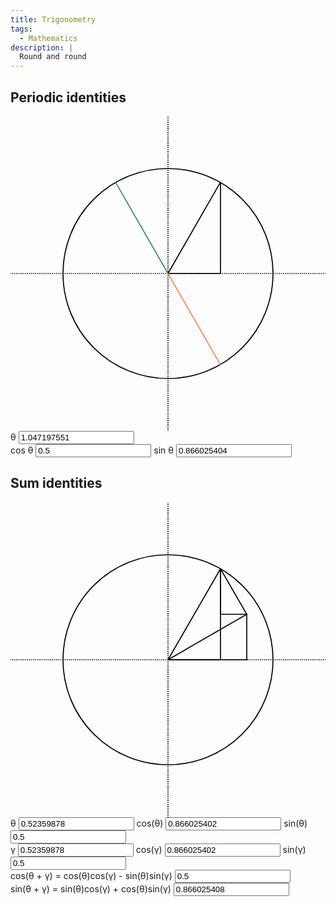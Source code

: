 ```yaml
---
title: Trigonometry
tags:
  - Mathematics
description: |
  Round and round
---
```


<script id="utils">
  const round = (n, p = 1000000000) =>
    Math.round(n * p) / p

  const onReady = (main) => {
    if (document.readyState === "loading") {
      document.addEventListener("DOMContentLoaded", main);
    } else {
      main();
    }
  }
</script>

## Periodic identities

<svg viewBox="-150 -150 300 300" id="unit-circle-1">
  <circle fill="none" stroke="black" stroke-width="1" r="100" cx="0" cy="0" />
  <line x1="0" y1="-50%" x2="0" y2="50%" stroke="black" stroke-width="1" stroke-dasharray="1, 1" stroke-dashoffset="0.5" />
  <line x1="-50%" y1="0" x2="50%" y2="0" stroke="black" stroke-width="1" stroke-dasharray="1,1" stroke-dashoffset="0.5" />
  <line
    data-target="tangent"
    stroke="black"
    stroke-width="1"
    x1="0"
    y1="0"
    x2="50"
    y2="-87"
  />
  <line
    data-target="cosine"
    stroke="black"
    stroke-width="1"
    x1="0"
    y1="0"
    x2="50"
    y2="0"
  />
  <line
    data-target="-theta"
    stroke="coral"
    stroke-width="1"
    x1="0"
    y1="0"
    x2="50"
    y2="87"
  />
  <line
    data-target="sine"
    stroke="black"
    stroke-width="1"
    x1="50"
    y1="0"
    x2="50"
    y2="-87"
  />
  <line
    data-target="pi-theta"
    stroke="seagreen"
    stroke-width="1"
    x1="0"
    y1="0"
    x2="-50"
    y2="-87"
  />
</svg>

<label class="founders-grotesk block w-full">
  &theta;
  <input
    class="p-2 rounded-lg ba b--gray w-full"
    name="theta"
    type="number"
    step="0.017453293"
    value="1.047197551"
  />
</label>

<div class="founders-grotesk flex gap-3">
  <label>
    cos &theta;
    <input
      class="p-2 rounded-lg ba b--gray w-full"
      name="cosine_theta"
      value="0.5"
      type="number"
      step="0.01"
    />
  </label>
  <label>
    sin &theta;
    <input
      class="p-2 rounded-lg ba b--gray w-full"
      name="sine_theta"
      value="0.866025404"
      type="number"
      step="0.01"
    />
  </label>
</div>

<script type="module">
  const point = (theta) =>
    [
      round(Math.cos(theta)),
      round(Math.sin(theta)),
    ];

  onReady(() => {
    const svg = document.getElementById("unit-circle-1");
    const tangentLine = svg.querySelector("[data-target=tangent]");
    const cosineLine = svg.querySelector("[data-target=cosine]");
    const sineLine = svg.querySelector("[data-target=sine]");
    const lineNegTheta = svg.querySelector("[data-target=-theta]");
    const linePiMinusTheta = svg.querySelector("[data-target=pi-theta]");

    const thetaInput = document.querySelector("[name=theta]");
    const cosineInput = document.querySelector("[name=cosine_theta]");
    const sineInput = document.querySelector("[name=sine_theta]");

    const update = (theta) => {
      const [x, y] = point(theta);

      cosineInput.value = x;
      sineInput.value = y;

      tangentLine.setAttribute("x2", x * 100);
      tangentLine.setAttribute("y2", y * -100);

      cosineLine.setAttribute("x2", x * 100);

      sineLine.setAttribute("x1", x * 100);
      sineLine.setAttribute("x2", x * 100);
      sineLine.setAttribute("y2", y * -100);

      lineNegTheta.setAttribute("x2", x * 100);
      lineNegTheta.setAttribute("y2", y * 100);

      linePiMinusTheta.setAttribute("x2", x * -100);
      linePiMinusTheta.setAttribute("y2", y * -100);
    }

    const initialTheta = parseFloat(thetaInput.value);

    update(initialTheta);

    thetaInput.addEventListener("change", () => {
      const theta = parseFloat(thetaInput.value);

      update(theta);
    });

    cosineInput.addEventListener("change", () => {
      const cosine = parseFloat(cosineInput.value);
      const theta = round(Math.acos(cosine));

      thetaInput.value = theta;

      update(theta);
    });

    sineInput.addEventListener("change", () => {
      const sine = parseFloat(sineInput.value);
      const theta = round(Math.asin(sine));

      thetaInput.value = theta;

      update(theta);
    });
  });
</script>

## Sum identities

<svg viewBox="-150 -150 300 300" id="angle-sum-identities">
  <circle fill="none" stroke="black" stroke-width="1" r="100" cx="0" cy="0"></circle>
  <line x1="0" y1="-50%" x2="0" y2="50%" stroke="black" stroke-width="1" stroke-dasharray="1, 1" stroke-dashoffset="0.5"></line>
  <line x1="-50%" y1="0" x2="50%" y2="0" stroke="black" stroke-width="1" stroke-dasharray="1,1" stroke-dashoffset="0.5"></line>
  <line data-target="AB" stroke="black" stroke-width="1" stroke-linecap="round" x1="0" y1="0" x2="74.99999969092616" y2="0"></line>
  <line data-target="AC" stroke="black" stroke-width="1" stroke-linecap="round" x1="0" y1="0" x2="74.99999969092616" y2="-43.301270446410165"></line>
  <line data-target="AD" stroke="black" stroke-width="1" stroke-linecap="round" x1="0" y1="0" x2="49.9999992" y2="-86.6025408"></line>
  <line data-target="AF" stroke="black" stroke-width="1" stroke-linecap="round" x1="0" y1="0" x2="49.9999992" y2="0"></line>
  <line data-target="BC" stroke="black" stroke-width="1" stroke-linecap="round" x1="74.99999969092616" y1="0" x2="74.99999969092616" y2="-43.301270446410165"></line>
  <line data-target="CD" stroke="black" stroke-width="1" stroke-linecap="round" x1="74.99999969092616" y1="-43.301270446410165" x2="49.9999992" y2="-86.6025408"></line>
  <line data-target="CE" stroke="black" stroke-width="1" stroke-linecap="round" x1="74.99999969092616" y1="-43.301270446410165" x2="49.999999290926155" y2="-43.301270446410165"></line>
  <line data-target="DE" stroke="black" stroke-width="1" stroke-linecap="round" x1="49.9999992" y1="-86.6025408" x2="49.9999992" y2="-43.30127035358984"></line>
  <line data-target="DF" stroke="black" stroke-width="1" stroke-linecap="round" x1="49.9999992" y1="0" x2="49.9999992" y2="-86.6025408"></line>
</svg>

<div class="founders-grotesk flex gap-3">
  <div class="space-y-6">
    <label>
      &theta;
      <input
        class="p-2 rounded-lg ba b--gray w-full"
        name="angle-sum-identities[theta]"
        type="number"
        step="0.017453293"
        value="0.52359878"
      />
    </label>
    <label>
      cos(&theta;)
      <input
        class="p-2 rounded-lg ba b--gray w-full bg-light-gray"
        name="angle-sum-identities[cos_theta]"
        value="0.866025402"
        readonly="readonly"
      />
    </label>
    <label>
      sin(&theta;)
      <input
        class="p-2 rounded-lg ba b--gray w-full bg-light-gray"
        name="angle-sum-identities[sin_theta]"
        value="0.5"
        readonly="readonly"
      />
    </label>
  </div>

  <div class="space-y-6">
    <label>
      &gamma;
      <input
        class="p-2 rounded-lg ba b--gray w-full"
        name="angle-sum-identities[gamma]"
        type="number"
        step="0.017453293"
        value="0.52359878"
      />
    </label>
    <label>
      cos(&gamma;)
      <input
        class="p-2 rounded-lg ba b--gray w-full bg-light-gray"
        name="angle-sum-identities[cos_gamma]"
        value="0.866025402"
        readonly="readonly"
      />
    </label>
    <label>
      sin(&gamma;)
      <input
        class="p-2 rounded-lg ba b--gray w-full bg-light-gray"
        name="angle-sum-identities[sin_gamma]"
        value="0.5"
        readonly="readonly"
      />
    </label>
  </div>
</div>

<div class="founders-grotesk flex gap-3">
  <label>
    cos(&theta; + &gamma;) = cos(&theta;)cos(&gamma;) - sin(&theta;)sin(&gamma;)
    <input
      class="p-2 rounded-lg ba b--gray w-full bg-light-gray"
      name="angle-sum-identities[cos_sum]"
      value="0.5"
      readonly="readonly"
    />
  </label>
</div>

<div class="founders-grotesk flex gap-3">
  <label>
    sin(&theta; + &gamma;) = sin(&theta;)cos(&gamma;) + cos(&theta;)sin(&gamma;)
    <input
      class="p-2 rounded-lg ba b--gray w-full bg-light-gray"
      name="angle-sum-identities[sin_sum]"
      value="0.866025408"
      readonly="readonly"
    />
  </label>
</div>

<script type="module">
  onReady(() => {
    const svg = document.getElementById("angle-sum-identities");
    const abLine = svg.querySelector("[data-target=AB]");
    const acLine = svg.querySelector("[data-target=AC]");
    const adLine = svg.querySelector("[data-target=AD]");
    const afLine = svg.querySelector("[data-target=AF]");
    const bcLine = svg.querySelector("[data-target=BC]");
    const cdLine = svg.querySelector("[data-target=CD]");
    const ceLine = svg.querySelector("[data-target=CE]");
    const deLine = svg.querySelector("[data-target=DE]");
    const dfLine = svg.querySelector("[data-target=DF]");

    const thetaInput = document.querySelector("[name='angle-sum-identities[theta]']");
    const cosThetaInput = document.querySelector("[name='angle-sum-identities[cos_theta]']");
    const sinThetaInput = document.querySelector("[name='angle-sum-identities[sin_theta]']");

    const gammaInput = document.querySelector("[name='angle-sum-identities[gamma]']");
    const cosGammaInput = document.querySelector("[name='angle-sum-identities[cos_gamma]']");
    const sinGammaInput = document.querySelector("[name='angle-sum-identities[sin_gamma]']");

    const cosSumInput = document.querySelector("[name='angle-sum-identities[cos_sum]']");
    const sinSumInput = document.querySelector("[name='angle-sum-identities[sin_sum]']");

    const update = (theta, gamma) => {
      const sum = theta + gamma;
      const cos_sum = round(Math.cos(sum));
      const sin_sum = round(Math.sin(sum));

      cosSumInput.value = cos_sum;
      sinSumInput.value = sin_sum;

      const cos_theta = round(Math.cos(theta));
      const cos_gamma = round(Math.cos(gamma));
      const sin_theta = round(Math.sin(theta));
      const sin_gamma = round(Math.sin(gamma));

      cosThetaInput.value = cos_theta;
      cosGammaInput.value = cos_gamma;
      sinThetaInput.value = sin_theta;
      sinGammaInput.value = sin_gamma;

      const ab = cos_theta * cos_gamma;
      abLine.setAttribute("x2", ab * 100);
      abLine.setAttribute("y2", 0);

      const af = cos_sum;
      afLine.setAttribute("x2", af * 100);
      afLine.setAttribute("y2", 0);

      const bc = cos_theta * sin_gamma;
      bcLine.setAttribute("x1", ab * 100);
      bcLine.setAttribute("y1", 0);
      bcLine.setAttribute("x2", ab * 100);
      bcLine.setAttribute("y2", bc * -100);

      acLine.setAttribute("x2", ab * 100);
      acLine.setAttribute("y2", bc * -100);

      adLine.setAttribute("x2", cos_sum * 100);
      adLine.setAttribute("y2", sin_sum * -100);

      dfLine.setAttribute("x1", cos_sum * 100);
      dfLine.setAttribute("y1", 0);
      dfLine.setAttribute("x2", cos_sum * 100);
      dfLine.setAttribute("y2", sin_sum * -100);

      cdLine.setAttribute("x1", ab * 100);
      cdLine.setAttribute("y1", bc * -100);
      cdLine.setAttribute("x2", cos_sum * 100);
      cdLine.setAttribute("y2", sin_sum * -100);

      const ce = sin_theta * sin_gamma;
      ceLine.setAttribute("x1", ab * 100);
      ceLine.setAttribute("y1", bc * -100);
      ceLine.setAttribute("x2", (ab - ce) * 100);
      ceLine.setAttribute("y2", bc * -100);

      const de = sin_theta * cos_gamma;
      deLine.setAttribute("x1", cos_sum * 100);
      deLine.setAttribute("y1", sin_sum * -100);
      deLine.setAttribute("x2", af * 100);
      deLine.setAttribute("y2", (sin_sum - de) * -100);
    }

    const initialTheta = parseFloat(thetaInput.value);
    const initialGamma = parseFloat(gammaInput.value);

    update(initialTheta, initialGamma);

    thetaInput.addEventListener("change", () => {
      const theta = parseFloat(thetaInput.value);
      const gamma = parseFloat(gammaInput.value);

      update(theta, gamma);
    });
    gammaInput.addEventListener("change", () => {
      const theta = parseFloat(thetaInput.value);
      const gamma = parseFloat(gammaInput.value);

      update(theta, gamma);
    });
  });
</script>
